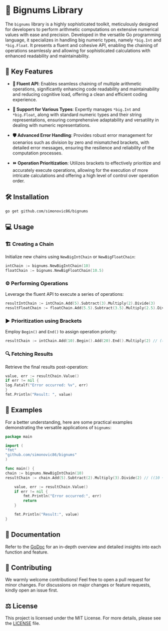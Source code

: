 # :abacus: Bignums Library

The `bignums` library is a highly sophisticated toolkit, meticulously designed for developers to perform arithmetic computations on extensive numerical values with ease and precision. Developed in the versatile Go programming language, it specializes in handling big numeric types, namely `*big.Int` and `*big.Float`. It presents a fluent and cohesive API, enabling the chaining of operations seamlessly and allowing for sophisticated calculations with enhanced readability and maintainability.

## :star2: Key Features

- **:link: Fluent API**: Enables seamless chaining of multiple arithmetic operations, significantly enhancing code readability and maintainability and reducing cognitive load, offering a clean and efficient coding experience.

- **:1234: Support for Various Types**: Expertly manages `*big.Int` and `*big.Float`, along with standard numeric types and their string representations, ensuring comprehensive adaptability and versatility in dealing with numeric representations.

- **:shield: Advanced Error Handling**: Provides robust error management for scenarios such as division by zero and mismatched brackets, with detailed error messages, ensuring the resilience and reliability of the computation processes.

- **:fast_forward: Operation Prioritization**: Utilizes brackets to effectively prioritize and accurately execute operations, allowing for the execution of more intricate calculations and offering a high level of control over operation order.

## :hammer_and_wrench: Installation

```shell
go get github.com/simonovic86/bignums
```

## :computer: Usage

### :building_construction: Creating a Chain
Initialize new chains using `NewBigIntChain` or `NewBigFloatChain`:

```go
intChain := bignums.NewBigIntChain(10)
floatChain := bignums.NewBigFloatChain(10.5)
```

### :gear: Performing Operations
Leverage the fluent API to execute a series of operations:

```go
resultIntChain := intChain.Add(5).Subtract(3).Multiply(2).Divide(3)
resultFloatChain := floatChain.Add(5.5).Subtract(3.5).Multiply(2.5).Divide(3.5)
```

### :arrow_forward: Prioritization using Brackets
Employ `Begin()` and `End()` to assign operation priority:

```go
resultChain := intChain.Add(10).Begin().Add(20).End().Multiply(2) // ((10+20)*2)
```

### :mag: Fetching Results
Retrieve the final results post-operation:

```go
value, err := resultChain.Value()
if err != nil {
log.Fatalf("Error occurred: %v", err)
}
fmt.Println("Result: ", value)
```

## :book: Examples

For a better understanding, here are some practical examples demonstrating the versatile applications of `bignums`:

```go
package main

import (
"fmt"
"github.com/simonovic86/bignums"
)

func main() {
chain := bignums.NewBigIntChain(10)
resultChain := chain.Add(5).Subtract(2).Multiply(3).Divide(2) // ((10 + 5 - 2) * 3) / 2

    value, err := resultChain.Value()
    if err != nil {
        fmt.Println("Error occurred:", err)
        return
    }

    fmt.Println("Result:", value)
}
```

## :page_facing_up: Documentation
Refer to the [GoDoc](https://pkg.go.dev/github/simonovic86/bignums) for an in-depth overview and detailed insights into each function and feature.

## :handshake: Contributing
We warmly welcome contributions! Feel free to open a pull request for minor changes. For discussions on major changes or feature requests, kindly open an issue first.

## :balance_scale: License
This project is licensed under the MIT License. For more details, please see the [LICENSE](LICENSE) file.
